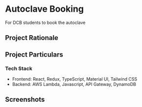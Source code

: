 # Autoclave Booking
For DCB students to book the autoclave

## Project Rationale

## Project Particulars
### Tech Stack
* Frontend: React, Redux, TypeScript, Material UI, Tailwind CSS
* Backend: AWS Lambda, Javascript, API Gateway, DynamoDB

## Screenshots
